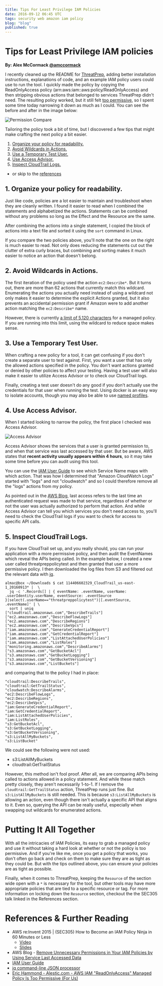 ```yaml
---
title: Tips For Least Privilege IAM Policies
date: 2016-09-12 06:45 UTC
tags: security web amazon iam policy
blog: "blog"
published: true
---
```


# Tips for Least Privilege IAM policies

__By: Alex McCormack [@amccormack](https://twitter.com/amccormack)__

I recently cleaned up the README for [ThreatPrep][threatprep], adding better installation instructions, explanations of code, and an example IAM policy users could use to run the tool. I quickly made the policy by copying the ReadOnlyAccess policy (arn:aws:iam::aws:policy/ReadOnlyAccess) and then stripping obvious actions that belonged to services ThreatPrep didn't need. The resulting policy worked, but it still felt [too permissive][hammond], so I spent some time today narrowing it down as much as I could.  You can see the before and after in the image below:

![Permission Compare](2016-09-13-tips_for_least_privilege_iam_policies/comparison2.png)

Tailoring the policy took a bit of time, but I discovered a few tips that might make crafting the next policy a bit easier.

 1. [Organize your policy for readability.](#organize)
 2. [Avoid Wildcards in Actions.](#wildcards)
 3. [Use a Temporary Test User.](#testuser)
 4. [Use Access Advisor.](#access_advisor)
 5. [Inspect CloudTrail Logs.](#cloudtrail)


 - or skip to the [references](#references)

## 1. Organize your policy for readability.<a name="organize"></a>

Just like code, policies are a lot easier to maintain and troubleshoot when they are cleanly written. I found it easier to read when I combined the statements and alphabetized the actions. Statements can be combined without any problems so long as the Effect and the Resource are the same.

After combining the actions into a single statement, I copied the block of actions into a text file and sorted it using the `sort` command in Linux.

If you compare the two policies above, you'll note that the one on the right is much easier to read. Not only does reducing the statements cut out the clutter of extra curly braces, but combining and sorting makes it much easier to notice an action that doesn't belong.

## 2. Avoid Wildcards in Actions.<a name="wildcards"></a>

The first iteration of the policy used the action `ec2:Describe*`. But it turns out, there are more than 62 actions that currently match this wildcard. Enumerating the actions you actually need instead of using a wildcard not only makes it easier to determine the explicit Actions granted, but it also prevents an accidental permission grant if Amazon were to add another action matching the `ec2:Describe*` name.

However, there is currently [a limit of 5,120 characters][iam_policy_limit] for a managed policy. If you are running into this limit, using the wildcard to reduce space makes sense.

## 3. Use a Temporary Test User.<a name="testuser"></a>

When crafting a new policy for a tool, it can get confusing if you don't create a separate user to test against. First, you want a user that has only the allowed actions specified in the policy. You don't want actions granted or denied by other policies to affect your testing. Having a test user will also make it easier to utilize Access Advisor or to check our CloudTrail logs.

Finally, creating a test user doesn't do any good if you don't actually use the credentials for that user when running the test. Using docker is an easy way to isolate accounts, though you may also be able to use [named profiles](http://docs.aws.amazon.com/cli/latest/userguide/cli-chap-getting-started.html#cli-multiple-profiles).

## 4. Use Access Advisor.<a name="access_advisor"></a>

When I started looking to narrow the policy, the first place I checked was Access Advisor.

![Access Advisor](2016-09-13-tips_for_least_privilege_iam_policies/access_advisor_policy.png)

Access Advisor shows the services that a user is granted permission to, and when that service was last accessed by that user. But be aware, AWS states that **recent activity usually appears within 4 hours**, so it may take some time before you can audit using this tool.

You can use the [IAM User Guide][iam_user_guide] to see which Service Name maps with which action. That was how I determined that "Amazon CloudWatch Logs" started with "logs" and not "cloudwatch" and so I could therefore remove all the "logs" actions from my policy.

As pointed out in the [AWS Blog][aws_blog_removed_unnecessary_permissions], last access refers to the last time an authenticated request was made to that service, regardless of whether or not the user was actually authorized to perform that action. And while Access Advisor can tell you which services you don't need access to, you'll need to check the CloudTrail logs if you want to check for access to specific API calls.

## 5. Inspect CloudTrail Logs.<a name="cloudtrail"></a>

If you have CloudTrail set up, and you really should, you can run your application with a more permissive policy, and then audit the EventNames which reveal the APIs being called. In the example below, I created a new user called threatpreppolicytest and then granted that user a more permissive policy. I then downloaded the log files from S3 and filtered out the relevant data with [jq][jq].


```
almac@box ~/Downloads $ cat 114406602329_CloudTrail_us-east-1_20160913* |  \
  jq -c '.Records[] | { eventName: .eventName, userName: .userIdentity.userName, eventSource: .eventSource }|select(.userName=="threatpreppolicytest")|[.eventSource, .eventName]' | \
  sort | uniq
["cloudtrail.amazonaws.com","DescribeTrails"]
["ec2.amazonaws.com","DescribeFlowLogs"]
["ec2.amazonaws.com","DescribeRegions"]
["ec2.amazonaws.com","DescribeVpcs"]
["iam.amazonaws.com","GenerateCredentialReport"]
["iam.amazonaws.com","GetCredentialReport"]
["iam.amazonaws.com","ListAttachedUserPolicies"]
["iam.amazonaws.com","ListRoles"]
["monitoring.amazonaws.com","DescribeAlarms"]
["s3.amazonaws.com","GetBucketAcl"]
["s3.amazonaws.com","GetBucketLogging"]
["s3.amazonaws.com","GetBucketVersioning"]
["s3.amazonaws.com","ListBuckets"]

```

and comparing that to the policy I had in place:

```
"cloudtrail:DescribeTrails",
"cloudtrail:GetTrailStatus",
"cloudwatch:DescribeAlarms",
"ec2:DescribeFlowLogs",
"ec2:DescribeRegions",
"ec2:DescribeVpcs",
"iam:GenerateCredentialReport",
"iam:GetCredentialReport",
"iam:ListAttachedUserPolicies",
"iam:ListRoles",
"s3:GetBucketAcl",
"s3:GetBucketLogging",
"s3:GetBucketVersioning",
"s3:ListAllMyBuckets",
"s3:ListBucket"
```

We could see the following were not used:

 - s3:ListAllMyBuckets
 - cloudtrail:GetTrailStatus

However, this method isn't fool proof. After all, we are comparing APIs being called to actions allowed in a policy statement. And while these match pretty closely, they aren't necessarily 1-to-1.  If I remove the `cloudtrail:GetTrailStatus` action, ThreatPrep runs just fine. But `s3:ListAllMyBuckets` is still needed. This is because `s3:ListAllMyBuckets` is allowing an action, even though there isn't actually a specific API that aligns to it.  Even so, querying the API can be really useful, especially when swapping out wildcards for enumerated actions.

# Putting It All Together

With all the intricacies of IAM Policies, its easy to grab a managed policy and use it without taking a hard look at whether or not the policy is too permissive. And if you're like me, once you get a policy that works, you don't often go back and check on them to make sure they are as tight as they could be. But with the tips outlined above, you can ensure your policies are as tight as possible.

Finally, when it comes to ThreatPrep, keeping the `Resource` of the section wide open with a `*` is necessary for the tool, but other tools may have more appropriate policies that are tied to a specific resource or tag. For more information on locking down the `Resource` section, checkout the the SEC305 talk linked in the References section.


# References & Further Reading <a name="references"></a>

 - AWS re:Invent 2015 | (SEC305) How to Become an IAM Policy Ninja in 60 Minutes or Less
    - [Video][sec305_video]
    - [Slides][sec305_slides]
 - AWS Blog - [
Remove Unnecessary Permissions in Your IAM Policies by Using Service Last Accessed Data][aws_blog_removed_unnecessary_permissions]
 - [IAM User Guide][iam_user_guide]
 - [jq command-line JSON processor][jq]
 - [Eric Hammond - Alestic.com - AWS IAM "ReadOnlyAccess" Managed Policy Is Too Permissive (For Us)][hammond]


[hammond]: https://alestic.com/2015/10/aws-iam-readonly-too-permissive/
[threatprep]: https://github.com/ThreatResponse/ThreatPrep
[jq]: https://stedolan.github.io/jq/
[iam_policy_limit]: http://docs.aws.amazon.com/IAM/latest/UserGuide/reference_iam-limits.html
[aws_blog_removed_unnecessary_permissions]: https://blogs.aws.amazon.com/security/post/Tx280RX2WH6WUD7/Remove-Unnecessary-Permissions-in-Your-IAM-Policies-by-Using-Service-Last-Access

[iam_user_guide]: http://docs.aws.amazon.com/IAM/latest/UserGuide/reference_policies_actionsconditions.html
[list_log]:http://docs.aws.amazon.com/IAM/latest/UserGuide/list_logs.html

[sec305_video]: https://www.youtube.com/watch?v=Du478i9O_mc
[sec305_slides]: http://www.slideshare.net/AmazonWebServices/sec305-how-to-become-an-iam-policy-ninja-in-60-minutes-or-less
